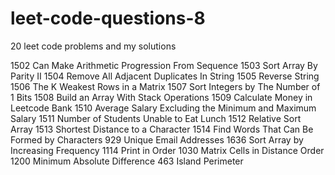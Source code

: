 # leet-code-questions-8

20 leet code problems and my solutions

1502 Can Make Arithmetic Progression From Sequence
1503 Sort Array By Parity II
1504 Remove All Adjacent Duplicates In String
1505 Reverse String
1506 The K Weakest Rows in a Matrix
1507 Sort Integers by The Number of 1 Bits
1508 Build an Array With Stack Operations
1509 Calculate Money in Leetcode Bank
1510 Average Salary Excluding the Minimum and Maximum Salary
1511 Number of Students Unable to Eat Lunch
1512 Relative Sort Array
1513 Shortest Distance to a Character
1514 Find Words That Can Be Formed by Characters
929 Unique Email Addresses
1636 Sort Array by Increasing Frequency
1114 Print in Order
1030 Matrix Cells in Distance Order
1200 Minimum Absolute Difference
463 Island Perimeter
